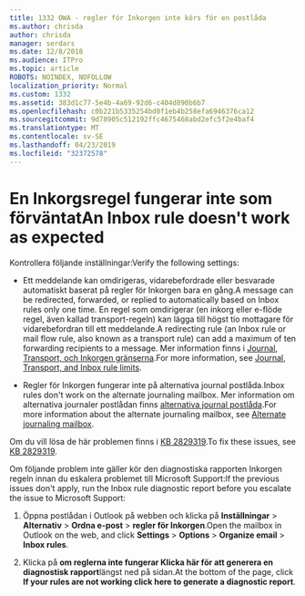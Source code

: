 ```yaml
---
title: 1332 OWA - regler för Inkorgen inte körs för en postlåda
ms.author: chrisda
author: chrisda
manager: serdars
ms.date: 12/8/2018
ms.audience: ITPro
ms.topic: article
ROBOTS: NOINDEX, NOFOLLOW
localization_priority: Normal
ms.custom: 1332
ms.assetid: 383d1c77-5e4b-4a69-92d6-c404d890b6b7
ms.openlocfilehash: c0b221b5335254bd0f1eb4b258efa6946376ca12
ms.sourcegitcommit: 9d78905c512192ffc4675468abd2efc5f2e4baf4
ms.translationtype: MT
ms.contentlocale: sv-SE
ms.lasthandoff: 04/23/2019
ms.locfileid: "32372578"
---
```

# <a name="an-inbox-rule-doesnt-work-as-expected"></a><span data-ttu-id="c732b-102">En Inkorgsregel fungerar inte som förväntat</span><span class="sxs-lookup"><span data-stu-id="c732b-102">An Inbox rule doesn't work as expected</span></span>

<span data-ttu-id="c732b-103">Kontrollera följande inställningar:</span><span class="sxs-lookup"><span data-stu-id="c732b-103">Verify the following settings:</span></span>

- <span data-ttu-id="c732b-104">Ett meddelande kan omdirigeras, vidarebefordrade eller besvarade automatiskt baserat på regler för Inkorgen bara en gång.</span><span class="sxs-lookup"><span data-stu-id="c732b-104">A message can be redirected, forwarded, or replied to automatically based on Inbox rules only one time.</span></span> <span data-ttu-id="c732b-105">En regel som omdirigerar (en inkorg eller e-flöde regel, även kallad transport-regeln) kan lägga till högst tio mottagare för vidarebefordran till ett meddelande.</span><span class="sxs-lookup"><span data-stu-id="c732b-105">A redirecting rule (an Inbox rule or mail flow rule, also known as a transport rule) can add a maximum of ten forwarding recipients to a message.</span></span> <span data-ttu-id="c732b-106">Mer information finns i [Journal, Transport, och Inkorgen gränserna](https://docs.microsoft.com/office365/servicedescriptions/exchange-online-service-description/exchange-online-limits).</span><span class="sxs-lookup"><span data-stu-id="c732b-106">For more information, see [Journal, Transport, and Inbox rule limits](https://docs.microsoft.com/office365/servicedescriptions/exchange-online-service-description/exchange-online-limits).</span></span>

- <span data-ttu-id="c732b-107">Regler för Inkorgen fungerar inte på alternativa journal postlåda.</span><span class="sxs-lookup"><span data-stu-id="c732b-107">Inbox rules don't work on the alternate journaling mailbox.</span></span> <span data-ttu-id="c732b-108">Mer information om alternativa journaler postlådan finns [alternativa journal postlåda](https://docs.microsoft.com/Exchange/security-and-compliance/journaling/journaling#alternate-journaling-mailbox).</span><span class="sxs-lookup"><span data-stu-id="c732b-108">For more information about the alternate journaling mailbox, see [Alternate journaling mailbox](https://docs.microsoft.com/Exchange/security-and-compliance/journaling/journaling#alternate-journaling-mailbox).</span></span>

<span data-ttu-id="c732b-109">Om du vill lösa de här problemen finns i [KB 2829319](https://support.microsoft.com/kb/2829319).</span><span class="sxs-lookup"><span data-stu-id="c732b-109">To fix these issues, see [KB 2829319](https://support.microsoft.com/kb/2829319).</span></span>

<span data-ttu-id="c732b-110">Om följande problem inte gäller kör den diagnostiska rapporten Inkorgen regeln innan du eskalera problemet till Microsoft Support:</span><span class="sxs-lookup"><span data-stu-id="c732b-110">If the previous issues don't apply, run the Inbox rule diagnostic report before you escalate the issue to Microsoft Support:</span></span>

1. <span data-ttu-id="c732b-111">Öppna postlådan i Outlook på webben och klicka på **Inställningar** \> **Alternativ** \> **Ordna e-post** \> **regler för Inkorgen**.</span><span class="sxs-lookup"><span data-stu-id="c732b-111">Open the mailbox in Outlook on the web, and click **Settings** \> **Options** \> **Organize email** \> **Inbox rules**.</span></span>

2. <span data-ttu-id="c732b-112">Klicka på **om reglerna inte fungerar Klicka här för att generera en diagnostisk rapport**längst ned på sidan.</span><span class="sxs-lookup"><span data-stu-id="c732b-112">At the bottom of the page, click **If your rules are not working click here to generate a diagnostic report**.</span></span>
